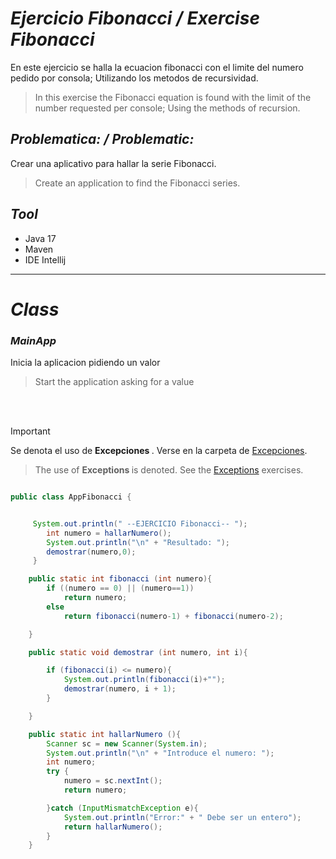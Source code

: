 
# _Ejercicio Fibonacci / Exercise Fibonacci_

En este ejercicio se halla la ecuacion fibonacci con el 
limite del numero pedido por consola; Utilizando los metodos de 
recursividad.
>In this exercise the Fibonacci equation is found with the
limit of the number requested per console; Using the methods of
recursion.

## _Problematica: / Problematic:_
Crear una aplicativo para hallar la serie Fibonacci.
>Create an application to find the Fibonacci series.


## _Tool_
- Java 17
- Maven
- IDE Intellij

___________

# _Class_

### _MainApp_
Inicia la aplicacion pidiendo un valor 
>Start the application asking for a value
<br>
</br>

> [!IMPORTANT]
> Se denota el uso de <strong> Excepciones </strong>. Verse en la carpeta de [Excepciones](/../main/Exception).
>>  The use of <strong>Exceptions </strong> is denoted. See the [Exceptions](/../main/Exceptio) exercises.


```java

public class AppFibonacci {


     System.out.println(" --EJERCICIO Fibonacci-- ");
        int numero = hallarNumero();
        System.out.println("\n" + "Resultado: ");
        demostrar(numero,0);
     }

    public static int fibonacci (int numero){
        if ((numero == 0) || (numero==1))
            return numero;
        else
            return fibonacci(numero-1) + fibonacci(numero-2);

    }

    public static void demostrar (int numero, int i){

        if (fibonacci(i) <= numero){
            System.out.println(fibonacci(i)+"");
            demostrar(numero, i + 1);
        }

    }

    public static int hallarNumero (){
        Scanner sc = new Scanner(System.in);
        System.out.println("\n" + "Introduce el numero: ");
        int numero;
        try {
            numero = sc.nextInt();
            return numero;

        }catch (InputMismatchException e){
            System.out.println("Error:" + " Debe ser un entero");
            return hallarNumero();
        }
    }
